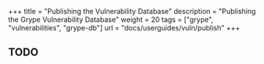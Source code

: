 +++
title = "Publishing the Vulnerability Database"
description = "Publishing the Grype Vulnerability Database"
weight = 20
tags = ["grype", "vulnerabilities", "grype-db"]
url = "docs/userguides/vuln/publish"
+++

## TODO